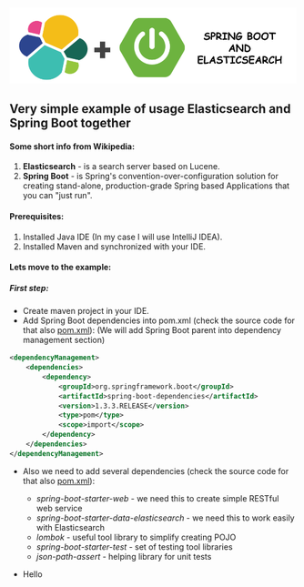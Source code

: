 ![alt text](./etc/sb_el.png "Spring Boot and Elasticsearch")


## Very simple example of usage Elasticsearch and Spring Boot together


#### Some short info from Wikipedia:

 1. **Elasticsearch** - is a search server based on Lucene.
 2. **Spring Boot** - is Spring's convention-over-configuration solution for creating stand-alone, production-grade Spring based Applications that you can "just run".


#### Prerequisites:

1. Installed Java IDE (In my case I will use IntelliJ IDEA‎).
2. Installed Maven and synchronized with your IDE.


#### Lets move to the example:


##### First step:

* Create maven project in your IDE.
* Add Spring Boot dependencies into pom.xml (check the source code for that also [pom.xml](./pom.xml#L10-22)):
(We will add Spring Boot parent into dependency management section)

```xml
<dependencyManagement>
    <dependencies>
        <dependency>
            <groupId>org.springframework.boot</groupId>
            <artifactId>spring-boot-dependencies</artifactId>
            <version>1.3.3.RELEASE</version>
            <type>pom</type>
            <scope>import</scope>
        </dependency>
    </dependencies>
</dependencyManagement>
```

* Also we need to add several dependencies (check the source code for that also [pom.xml](./pom.xml#L22-55)):
  * _spring-boot-starter-web_ - we need this to create simple RESTful web service 
  * _spring-boot-starter-data-elasticsearch_ - we need this to work easily with Elasticsearch   
  * _lombok_ - useful tool library to simplify creating POJO 
  * _spring-boot-starter-test_ - set of testing tool libraries
  * _json-path-assert_ - helping library for unit tests

* Hello

